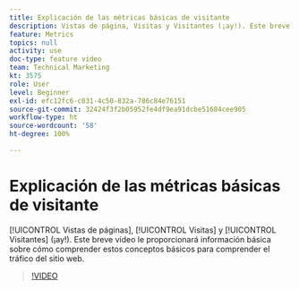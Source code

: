 ```yaml
---
title: Explicación de las métricas básicas de visitante
description: Vistas de página, Visitas y Visitantes (¡ay!). Este breve vídeo le proporcionará información básica sobre cómo comprender estos conceptos básicos para comprender el tráfico del sitio web.
feature: Metrics
topics: null
activity: use
doc-type: feature video
team: Technical Marketing
kt: 3575
role: User
level: Beginner
exl-id: efc12fc6-c031-4c50-832a-786c84e76151
source-git-commit: 32424f3f2b05952fe4df9ea91dcbe51684cee905
workflow-type: ht
source-wordcount: '58'
ht-degree: 100%

---
```


# Explicación de las métricas básicas de visitante

[!UICONTROL Vistas de páginas], [!UICONTROL Visitas] y [!UICONTROL Visitantes] (¡ay!). Este breve vídeo le proporcionará información básica sobre cómo comprender estos conceptos básicos para comprender el tráfico del sitio web.

>[!VIDEO](https://video.tv.adobe.com/v/28774/?quality=12)
